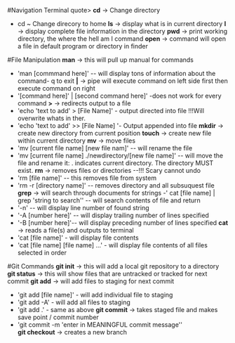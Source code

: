 #Navigation Terminal quote>
**cd** -> Change directory
- cd ~ Change direcory to home
**ls** -> display what is in current directory
**l** -> display complete file information in the directory
**pwd** -> print working directory, the where the hell am I command
**open** -> command will open a file in default program or directory in finder




#File Manipulation 
**man** -> this will pull up manual for commands 
- 'man [commmand here]' -- will display tons of information about the command- q to exit
**|** -> pipe will execute command on left side first then execute command on right
- '[command here]' | [second command here]' -does not work for every command
**>** -> redirects output to a file 
- 'echo 'text to add' > [File Name]' - output directed into file !!!Will overwrite whats in ther.
- 'echo 'text to add' >> [File Name] '- Output appended into file
**mkdir** -> create new directory from current position
**touch** -> create new file within current directory
**mv** -> move files 
- 'mv [current file name] [new file nam]' -- will rename the file
- 'mv [current file name] ./newdirectory/[new file name]' -- will move the file and rename it: . indicates current directory. The directory MUST exist.
**rm** -> removes files or directories --!!! Scary cannot undo
- 'rm [file name]' -- this removes file from system
- 'rm -r [directory name]' -- removes directory and all subsuquest file
**grep** -> will search through documents for strings
-' cat [file name] | grep 'string to search'' -- will search contents of file and return 
- '-n' -- will display line number of found string
- '-A [number here]' -- will display trailing number of lines specified
- '-B [number here]'-- will display preceding number of lines specified
**cat** -> reads a file(s) and outputs to terminal
- 'cat [file name]' - will display file contents
- 'cat [file name] [file name] ...' - will display file contents of all files selected in order

#Git Commands
**git init** -> this will add a local git repository to a directory
**git status** -> this will show files that are untracked or tracked for next commit
**git add** -> will add files to staging for next commit
- 'git add [file name]' - will add individual file to staging
- 'git add -A' - will add all files to staging
- 'git add .' - same as above
**git commit** -> takes staged file and makes save point / commit number
- 'git commit -m 'enter in MEANINGFUL commit message''    
**git checkout** -> creates a new branch

